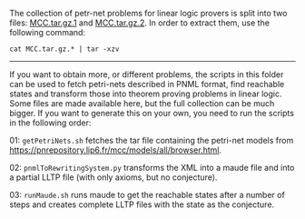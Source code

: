 The collection of petr-net problems for linear logic provers is split into two
files: [MCC.tar.gz.1](https://github.com/meta-logic/lltp/blob/master/petri-nets/MCC.tar.gz.1) 
and [MCC.tar.gz.2](https://github.com/meta-logic/lltp/blob/master/petri-nets/MCC.tar.gz.2).
In order to extract them, use the following command:

```
cat MCC.tar.gz.* | tar -xzv
```

---

If you want to obtain more, or different problems,
the scripts in this folder can be used to fetch petri-nets described in PNML
format, find reachable states and transform those into theorem proving problems
in linear logic. 
Some files are made available here, but the full collection can be much bigger.
If you want to generate this on your own, you need to run the scripts in the
following order:

01: `getPetriNets.sh` fetches the tar file containing the petri-net models from https://pnrepository.lip6.fr/mcc/models/all/browser.html.

02: `pnmlToRewritingSystem.py` transforms the XML into a maude file and into a partial LLTP file
(with only axioms, but no conjecture).

03: `runMaude.sh` runs maude to get the reachable states after a number of steps and
creates complete LLTP files with the state as the conjecture.
